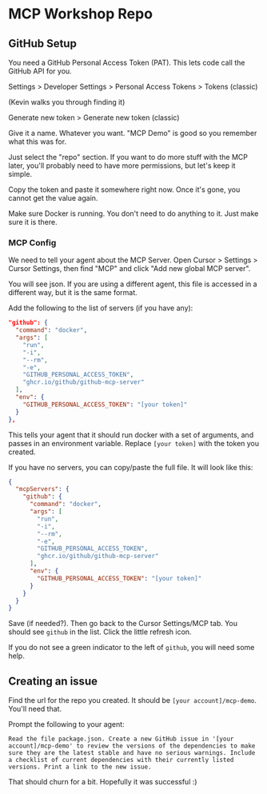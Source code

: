 # MCP Workshop Repo

## GitHub Setup

You need a GitHub Personal Access Token (PAT). This lets code call the GitHub API for you.

Settings > Developer Settings > Personal Access Tokens > Tokens (classic)

(Kevin walks you through finding it)

Generate new token > Generate new token (classic)

Give it a name. Whatever you want. "MCP Demo" is good so you remember what this was for.

Just select the "repo" section. If you want to do more stuff with the MCP later, you'll probably need to have more permissions, but let's keep it simple.

Copy the token and paste it somewhere right now. Once it's gone, you cannot get the value again.

Make sure Docker is running. You don't need to do anything to it. Just make sure it is there.

### MCP Config

We need to tell your agent about the MCP Server. Open Cursor > Settings > Cursor Settings, then find "MCP" and click "Add new global MCP server".

You will see json. If you are using a different agent, this file is accessed in a different way, but it is the same format.

Add the following to the list of servers (if you have any):

```json
"github": {
  "command": "docker",
  "args": [
    "run",
    "-i",
    "--rm",
    "-e",
    "GITHUB_PERSONAL_ACCESS_TOKEN",
    "ghcr.io/github/github-mcp-server"
  ],
  "env": {
    "GITHUB_PERSONAL_ACCESS_TOKEN": "[your token]"
  }
},
```

This tells your agent that it should run docker with a set of arguments, and passes in an environment variable. Replace `[your token]` with the token you created.

If you have no servers, you can copy/paste the full file. It will look like this:

```json
{
  "mcpServers": {
    "github": {
      "command": "docker",
      "args": [
        "run",
        "-i",
        "--rm",
        "-e",
        "GITHUB_PERSONAL_ACCESS_TOKEN",
        "ghcr.io/github/github-mcp-server"
      ],
      "env": {
        "GITHUB_PERSONAL_ACCESS_TOKEN": "[your token]"
      }
    }
  }
}
```

Save (if needed?). Then go back to the Cursor Settings/MCP tab. You should see `github` in the list. Click the little refresh icon.

If you do not see a green indicator to the left of `github`, you will need some help.

## Creating an issue

Find the url for the repo you created. It should be `[your account]/mcp-demo`. You'll need that.

Prompt the following to your agent:

```
Read the file package.json. Create a new GitHub issue in '[your account]/mcp-demo' to review the versions of the dependencies to make sure they are the latest stable and have no serious warnings. Include a checklist of current dependencies with their currently listed versions. Print a link to the new issue.
```

That should churn for a bit. Hopefully it was successful :)

